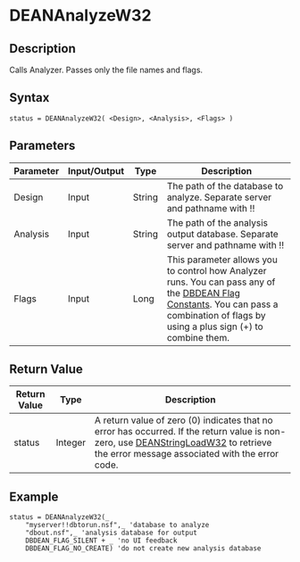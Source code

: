 # DEANAnalyzeW32

## Description
Calls Analyzer. Passes only the file names and flags.

## Syntax
```
status = DEANAnalyzeW32( <Design>, <Analysis>, <Flags> )
```

## Parameters
| Parameter | Input/Output | Type | Description |
| --- | --- | --- | --- |
|Design | Input | String | The path of the database to analyze. Separate server and pathname with !!
| Analysis | Input | String | The path of the analysis output database. Separate server and pathname with !! |
| Flags | Input | Long | This parameter allows you to control how Analyzer runs. You can pass any of the [DBDEAN Flag Constants](scriptflags.md). You can pass a combination of flags by using a plus sign (+) to combine them. |

## Return Value
| Return Value | Type | Description |
| --- | --- | --- |
| status | Integer | A return value of zero (0) indicates that no error has occurred. If the return value is non-zero, use [DEANStringLoadW32](scriptstringload.md) to retrieve the error message associated with the error code. |

## Example
``` vbscript
status = DEANAnalyzeW32(_
    "myserver!!dbtorun.nsf",_ 'database to analyze
    "dbout.nsf",_ 'analysis database for output
    DBDEAN_FLAG_SILENT + _ 'no UI feedback
    DBDEAN_FLAG_NO_CREATE) 'do not create new analysis database
```